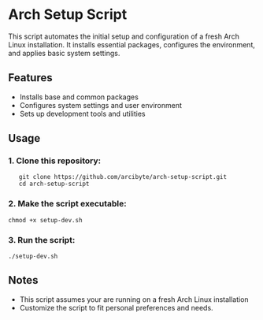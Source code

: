 # Arch Setup Script

This script automates the initial setup and configuration of a fresh Arch Linux installation.
It installs essential packages, configures the environment, and applies basic system settings.

## Features

- Installs base and common packages
- Configures system settings and user environment
- Sets up development tools and utilities

## Usage

### 1. Clone this repository:
   
```
   git clone https://github.com/arcibyte/arch-setup-script.git
   cd arch-setup-script
```

### 2. Make the script executable:

`chmod +x setup-dev.sh`

### 3. Run the script:

`./setup-dev.sh`

## Notes
- This script assumes your are running on a fresh Arch Linux installation
- Customize the script to fit personal preferences and needs.
